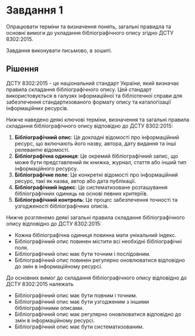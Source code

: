 # Завдання 1

Опрацювати терміни та визначення понять, загальні правидла та основні вимоги до укладання бібліографічного опису згідно ДСТУ 8302:2015.

Завдання виконувати письмово, в зошиті.

## Рішення

ДСТУ 8302:2015 - це національний стандарт України, який визначає правила складання бібліографічного опису. Цей стандарт використовується в галузях інформаційної та бібліотечної справи для забезпечення стандартизованого формату опису та каталогізації інформаційних ресурсів.

Нижче наведено деякі ключові терміни, визначення та загальні правила складання бібліографічного опису відповідно до ДСТУ 8302:2015:

1. **Бібліографічний опис**: Це докладні відомості про інформаційний ресурс, що включають його назву, автора, дату видання та інші релевантні відомості.
2. **Бібліографічна одиниця**: Це окремий бібліографічний запис, що може бути представлений як книжка, журнал, стаття або інший тип інформаційного ресурсу.
3. **Бібліографічне поле**: Це конкретні відомості про інформаційний ресурс, такі як назва, автор або дата публікації.
4. **Бібліографічний індекс**: Це систематизоване розташування бібліографічних одиниць на основі певних критеріїв.
5. **Бібліографічний контроль**: Це процес забезпечення точності та узгодженості бібліографічних описів.

Нижче розглянемо деякі загальні правила складання бібліографічного опису відповідно до ДСТУ 8302:2015:

- Кожна бібліографічна одиниця повинна мати унікальний індекс.
- Бібліографічний опис повинен містити всі необхідні бібліографічні поля.
- Бібліографічний опис має бути точним і послідовним.
- Бібліографічний опис повинен регулярно оновлюватися відповідно до змін в інформаційному ресурсі.

До основних вимог до складання бібліографічного опису відповідно до ДСТУ 8302:2015 належать

- Бібліографічний опис має бути повним і точним.
- Бібліографічний опис має бути узгодженим з іншими бібліографічними описами.
- Бібліографічний опис має регулярно оновлюватися відповідно до змін в інформаційному ресурсі.
- Бібліографічний опис має бути систематизованим.
